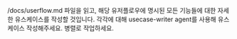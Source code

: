 /docs/userflow.md 파일을 읽고, 해당 유저플로우에 명시된 모든 기능들에 대한 자세한 유스케이스를 작성할 것입니다.
각각에 대해 usecase-writer agent를 사용해 유스케이스 작성해주세요. 병렬로 작업하세요.

